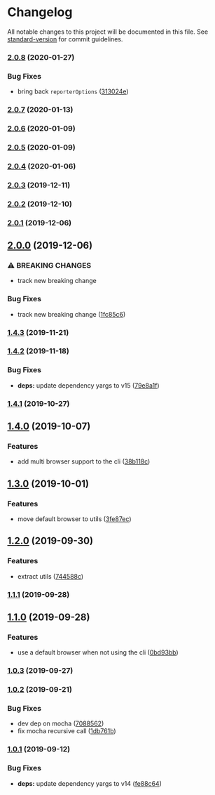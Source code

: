 # Changelog

All notable changes to this project will be documented in this file. See [standard-version](https://github.com/conventional-changelog/standard-version) for commit guidelines.

### [2.0.8](https://github.com/CrowdStrike/faltest/compare/@faltest/cli@2.0.7...@faltest/cli@2.0.8) (2020-01-27)


### Bug Fixes

* bring back `reporterOptions` ([313024e](https://github.com/CrowdStrike/faltest/commit/313024e9057620f353e68666d05cb1a6890dea5c))

### [2.0.7](https://github.com/CrowdStrike/faltest/compare/@faltest/cli@2.0.6...@faltest/cli@2.0.7) (2020-01-13)

### [2.0.6](https://github.com/CrowdStrike/faltest/compare/@faltest/cli@2.0.5...@faltest/cli@2.0.6) (2020-01-09)

### [2.0.5](https://github.com/CrowdStrike/faltest/compare/@faltest/cli@2.0.4...@faltest/cli@2.0.5) (2020-01-09)

### [2.0.4](https://github.com/CrowdStrike/faltest/compare/@faltest/cli@2.0.3...@faltest/cli@2.0.4) (2020-01-06)

### [2.0.3](https://github.com/CrowdStrike/faltest/compare/@faltest/cli@2.0.2...2.0.3) (2019-12-11)

### [2.0.2](https://github.com/CrowdStrike/faltest/compare/@faltest/cli@2.0.1...2.0.2) (2019-12-10)

### [2.0.1](https://github.com/CrowdStrike/faltest/compare/@faltest/cli@2.0.0...2.0.1) (2019-12-06)

## [2.0.0](https://github.com/CrowdStrike/faltest/compare/@faltest/cli@1.4.3...2.0.0) (2019-12-06)


### ⚠ BREAKING CHANGES

* track new breaking change

### Bug Fixes

* track new breaking change ([1fc85c6](https://github.com/CrowdStrike/faltest/commit/1fc85c68e3abfc5a92855a22bad1f33cf14b71c3))

### [1.4.3](https://github.com/CrowdStrike/faltest/compare/@faltest/cli@1.4.2...1.4.3) (2019-11-21)

### [1.4.2](https://github.com/CrowdStrike/faltest/compare/@faltest/cli@1.4.1...1.4.2) (2019-11-18)


### Bug Fixes

* **deps:** update dependency yargs to v15 ([79e8a1f](https://github.com/CrowdStrike/faltest/commit/79e8a1f9624a9f9e2344060b1598dc78e000cd7c))

### [1.4.1](https://github.com/CrowdStrike/faltest/compare/@faltest/cli@1.4.0...1.4.1) (2019-10-27)

## [1.4.0](https://github.com/CrowdStrike/faltest/compare/@faltest/cli@1.3.0...1.4.0) (2019-10-07)


### Features

* add multi browser support to the cli ([38b118c](https://github.com/CrowdStrike/faltest/commit/38b118c))

## [1.3.0](https://github.com/CrowdStrike/faltest/compare/@faltest/cli@1.2.0...1.3.0) (2019-10-01)


### Features

* move default browser to utils ([3fe87ec](https://github.com/CrowdStrike/faltest/commit/3fe87ec))

## [1.2.0](https://github.com/CrowdStrike/faltest/compare/@faltest/cli@1.1.1...1.2.0) (2019-09-30)


### Features

* extract utils ([744588c](https://github.com/CrowdStrike/faltest/commit/744588c))

### [1.1.1](https://github.com/CrowdStrike/faltest/compare/@faltest/cli@1.1.0...1.1.1) (2019-09-28)

## [1.1.0](https://github.com/CrowdStrike/faltest/compare/@faltest/cli@1.0.3...1.1.0) (2019-09-28)


### Features

* use a default browser when not using the cli ([0bd93bb](https://github.com/CrowdStrike/faltest/commit/0bd93bb))

### [1.0.3](https://github.com/CrowdStrike/faltest/compare/@faltest/cli@1.0.2...1.0.3) (2019-09-27)

### [1.0.2](https://github.com/CrowdStrike/faltest/compare/@faltest/cli@1.0.1...1.0.2) (2019-09-21)


### Bug Fixes

* dev dep on mocha ([7088562](https://github.com/CrowdStrike/faltest/commit/7088562))
* fix mocha recursive call ([1db761b](https://github.com/CrowdStrike/faltest/commit/1db761b))

### [1.0.1](https://github.com/CrowdStrike/faltest/compare/@faltest/cli@1.0.0...1.0.1) (2019-09-12)


### Bug Fixes

* **deps:** update dependency yargs to v14 ([fe88c64](https://github.com/CrowdStrike/faltest/commit/fe88c64))
